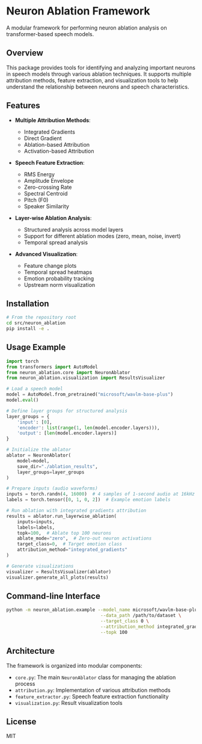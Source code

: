 # Neuron Ablation Framework

A modular framework for performing neuron ablation analysis on transformer-based speech models.

## Overview

This package provides tools for identifying and analyzing important neurons in speech models through various ablation techniques. It supports multiple attribution methods, feature extraction, and visualization tools to help understand the relationship between neurons and speech characteristics.

## Features

- **Multiple Attribution Methods**:
  - Integrated Gradients
  - Direct Gradient
  - Ablation-based Attribution
  - Activation-based Attribution

- **Speech Feature Extraction**:
  - RMS Energy
  - Amplitude Envelope
  - Zero-crossing Rate
  - Spectral Centroid
  - Pitch (F0)
  - Speaker Similarity

- **Layer-wise Ablation Analysis**:
  - Structured analysis across model layers
  - Support for different ablation modes (zero, mean, noise, invert)
  - Temporal spread analysis

- **Advanced Visualization**:
  - Feature change plots
  - Temporal spread heatmaps
  - Emotion probability tracking
  - Upstream norm visualization

## Installation

```bash
# From the repository root
cd src/neuron_ablation
pip install -e .
```

## Usage Example

```python
import torch
from transformers import AutoModel
from neuron_ablation.core import NeuronAblator
from neuron_ablation.visualization import ResultsVisualizer

# Load a speech model
model = AutoModel.from_pretrained("microsoft/wavlm-base-plus")
model.eval()

# Define layer groups for structured analysis
layer_groups = {
    'input': [0],
    'encoder': list(range(1, len(model.encoder.layers))),
    'output': [len(model.encoder.layers)]
}

# Initialize the ablator
ablator = NeuronAblator(
    model=model,
    save_dir="./ablation_results",
    layer_groups=layer_groups
)

# Prepare inputs (audio waveforms)
inputs = torch.randn(4, 16000)  # 4 samples of 1-second audio at 16kHz
labels = torch.tensor([0, 1, 0, 2])  # Example emotion labels

# Run ablation with integrated gradients attribution
results = ablator.run_layerwise_ablation(
    inputs=inputs,
    labels=labels,
    topk=100,  # Ablate top 100 neurons
    ablate_mode="zero",  # Zero-out neuron activations
    target_class=0,  # Target emotion class
    attribution_method="integrated_gradients"
)

# Generate visualizations
visualizer = ResultsVisualizer(ablator)
visualizer.generate_all_plots(results)
```

## Command-line Interface

```bash
python -m neuron_ablation.example --model_name microsoft/wavlm-base-plus \
                                   --data_path /path/to/dataset \
                                   --target_class 0 \
                                   --attribution_method integrated_gradients \
                                   --topk 100
```

## Architecture

The framework is organized into modular components:

- `core.py`: The main `NeuronAblator` class for managing the ablation process
- `attribution.py`: Implementation of various attribution methods
- `feature_extractor.py`: Speech feature extraction functionality
- `visualization.py`: Result visualization tools

## License

MIT